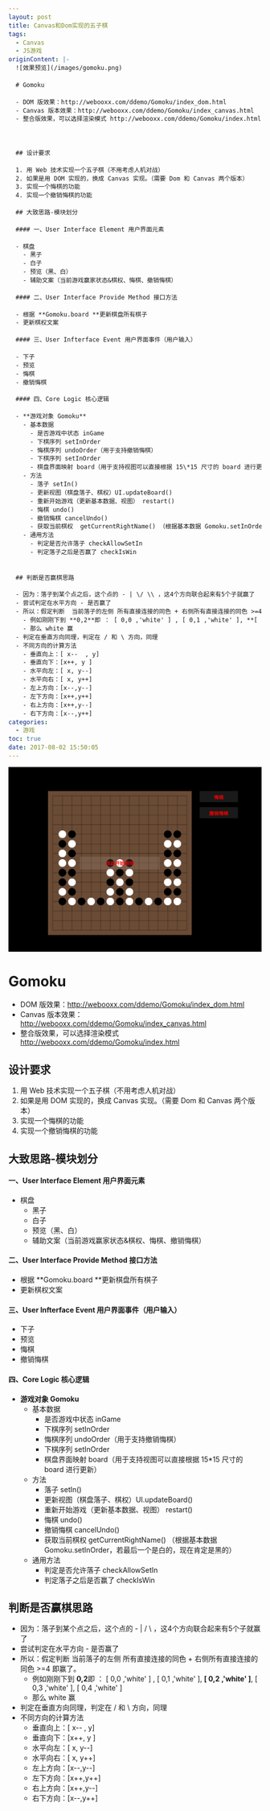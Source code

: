 ```yaml
---
layout: post
title: Canvas和Dom实现的五子棋
tags:
  - Canvas
  - JS游戏
originContent: |-
  ![效果预览](/images/gomoku.png)

  # Gomoku

  - DOM 版效果：http://webooxx.com/ddemo/Gomoku/index_dom.html
  - Canvas 版本效果：http://webooxx.com/ddemo/Gomoku/index_canvas.html
  - 整合版效果，可以选择渲染模式 http://webooxx.com/ddemo/Gomoku/index.html



  ## 设计要求

  1. 用 Web 技术实现一个五子棋（不用考虑人机对战）
  2. 如果是用 DOM 实现的，换成 Canvas 实现。（需要 Dom 和 Canvas 两个版本）
  3. 实现一个悔棋的功能
  4. 实现一个撤销悔棋的功能

  ## 大致思路-模块划分

  #### 一、User Interface Element 用户界面元素

  - 棋盘
    - 黑子
    - 白子
    - 预览（黑、白）
    - 辅助文案（当前游戏赢家状态&棋权、悔棋、撤销悔棋）

  #### 二、User Interface Provide Method 接口方法

  - 根据 **Gomoku.board **更新棋盘所有棋子
  - 更新棋权文案

  #### 三、User Infterface Event 用户界面事件（用户输入）

  - 下子
  - 预览
  - 悔棋
  - 撤销悔棋

  #### 四、Core Logic 核心逻辑

  - **游戏对象 Gomoku**
    - 基本数据
      - 是否游戏中状态 inGame
      - 下棋序列 setInOrder
      - 悔棋序列 undoOrder（用于支持撤销悔棋）
      - 下棋序列 setInOrder
      - 棋盘界面映射 board（用于支持视图可以直接根据 15\*15 尺寸的 board 进行更新）
    - 方法
      - 落子 setIn()
      - 更新视图（棋盘落子、棋权）UI.updateBoard()
      - 重新开始游戏（更新基本数据、视图） restart()
      - 悔棋 undo()
      - 撤销悔棋 cancelUndo()
      - 获取当前棋权  getCurrentRightName() （根据基本数据 Gomoku.setInOrder，若最后一个是白的，现在肯定是黑的）
    - 通用方法
      - 判定是否允许落子 checkAllowSetIn
      - 判定落子之后是否赢了 checkIsWin


  ## 判断是否赢棋思路

  - 因为：落子到某个点之后，这个点的 - | \/ \\ ，这4个方向联合起来有5个子就赢了
  - 尝试判定在水平方向 - 是否赢了
  - 所以：假定判断  当前落子的左侧 所有直接连接的同色 + 右侧所有直接连接的同色 >=4 即赢了。
    - 例如刚刚下到 **0,2**即 ： [ 0,0 ,'white' ] , [ 0,1 ,'white' ], **[ 0,2 ,'white' ]**, [ 0,3 ,'white' ], [ 0,4 ,'white' ]
    - 那么 white 赢
  - 判定在垂直方向同理，判定在 / 和 \ 方向，同理
  - 不同方向的计算方法
    - 垂直向上：[ x--  , y]
    - 垂直向下：[x++, y ]
    - 水平向左：[ x, y--]
    - 水平向右：[ x, y++]
    - 左上方向：[x--,y--]
    - 左下方向：[x++,y++]
    - 右上方向：[x++,y--]
    - 右下方向：[x--,y++]
categories:
  - 游戏
toc: true
date: 2017-08-02 15:50:05
---
```


![效果预览](/images/gomoku.png)

# Gomoku

- DOM 版效果：http://webooxx.com/ddemo/Gomoku/index_dom.html
- Canvas 版本效果：http://webooxx.com/ddemo/Gomoku/index_canvas.html
- 整合版效果，可以选择渲染模式 http://webooxx.com/ddemo/Gomoku/index.html



## 设计要求

1. 用 Web 技术实现一个五子棋（不用考虑人机对战）
2. 如果是用 DOM 实现的，换成 Canvas 实现。（需要 Dom 和 Canvas 两个版本）
3. 实现一个悔棋的功能
4. 实现一个撤销悔棋的功能

## 大致思路-模块划分

#### 一、User Interface Element 用户界面元素

- 棋盘
  - 黑子
  - 白子
  - 预览（黑、白）
  - 辅助文案（当前游戏赢家状态&棋权、悔棋、撤销悔棋）

#### 二、User Interface Provide Method 接口方法

- 根据 **Gomoku.board **更新棋盘所有棋子
- 更新棋权文案

#### 三、User Infterface Event 用户界面事件（用户输入）

- 下子
- 预览
- 悔棋
- 撤销悔棋

#### 四、Core Logic 核心逻辑

- **游戏对象 Gomoku**
  - 基本数据
    - 是否游戏中状态 inGame
    - 下棋序列 setInOrder
    - 悔棋序列 undoOrder（用于支持撤销悔棋）
    - 下棋序列 setInOrder
    - 棋盘界面映射 board（用于支持视图可以直接根据 15\*15 尺寸的 board 进行更新）
  - 方法
    - 落子 setIn()
    - 更新视图（棋盘落子、棋权）UI.updateBoard()
    - 重新开始游戏（更新基本数据、视图） restart()
    - 悔棋 undo()
    - 撤销悔棋 cancelUndo()
    - 获取当前棋权  getCurrentRightName() （根据基本数据 Gomoku.setInOrder，若最后一个是白的，现在肯定是黑的）
  - 通用方法
    - 判定是否允许落子 checkAllowSetIn
    - 判定落子之后是否赢了 checkIsWin


## 判断是否赢棋思路

- 因为：落子到某个点之后，这个点的 - | \/ \\ ，这4个方向联合起来有5个子就赢了
- 尝试判定在水平方向 - 是否赢了
- 所以：假定判断  当前落子的左侧 所有直接连接的同色 + 右侧所有直接连接的同色 >=4 即赢了。
  - 例如刚刚下到 **0,2**即 ： [ 0,0 ,'white' ] , [ 0,1 ,'white' ], **[ 0,2 ,'white' ]**, [ 0,3 ,'white' ], [ 0,4 ,'white' ]
  - 那么 white 赢
- 判定在垂直方向同理，判定在 / 和 \ 方向，同理
- 不同方向的计算方法
  - 垂直向上：[ x--  , y]
  - 垂直向下：[x++, y ]
  - 水平向左：[ x, y--]
  - 水平向右：[ x, y++]
  - 左上方向：[x--,y--]
  - 左下方向：[x++,y++]
  - 右上方向：[x++,y--]
  - 右下方向：[x--,y++]